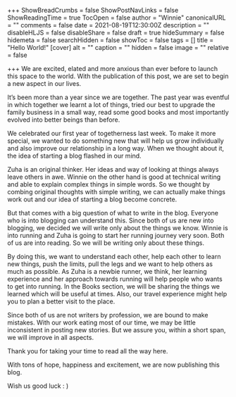 +++
ShowBreadCrumbs = false
ShowPostNavLinks = false
ShowReadingTime = true
TocOpen = false
author = "Winnie"
canonicalURL = ""
comments = false
date = 2021-08-19T12:30:00Z
description = ""
disableHLJS = false
disableShare = false
draft = true
hideSummary = false
hidemeta = false
searchHidden = false
showToc = false
tags = []
title = "Hello World!"
[cover]
alt = ""
caption = ""
hidden = false
image = ""
relative = false

+++
We are excited, elated and more anxious than ever before to launch this space to the world. With the publication of this post, we are set to begin a new aspect in our lives.

It’s been more than a year since we are together. The past year was eventful in which together we learnt a lot of things, tried our best to upgrade the family business in a small way, read some good books and most importantly evolved into better beings than before.

We celebrated our first year of togetherness last week. To make it more special, we wanted to do something new that will help us grow individually and also improve our relationship in a long way. When we thought about it, the idea of starting a blog flashed in our mind.

Zuha is an original thinker. Her ideas and way of looking at things always leave others in awe. Winnie on the other hand is good at technical writing and able to explain complex things in simple words. So we thought by combing original thoughts with simple writing, we can actually make things work out and our idea of starting a blog become concrete.

But that comes with a big question of what to write in the blog. Everyone who is into blogging can understand this. Since both of us are new into blogging, we decided we will write only about the things we know. Winnie is into running and Zuha is going to start her running journey very soon. Both of us are into reading. So we will be writing only about these things.

By doing this, we want to understand each other, help each other to learn new things, push the limits, pull the legs and we want to help others as much as possible. As Zuha is a newbie runner, we think, her learning experience and her approach towards running will help people who wants to get into running. In the Books section, we will be sharing the things we learned which will be useful at times. Also, our travel experience might help you to plan a better visit to the place.

Since both of us are not writers by profession, we are bound to make mistakes. With our work eating most of our time, we may be little inconsistent in posting new stories. But we assure you, within a short span, we will improve in all aspects.

Thank you for taking your time to read all the way here.

With tons of hope, happiness and excitement, we are now publishing this blog.

Wish us good luck : )